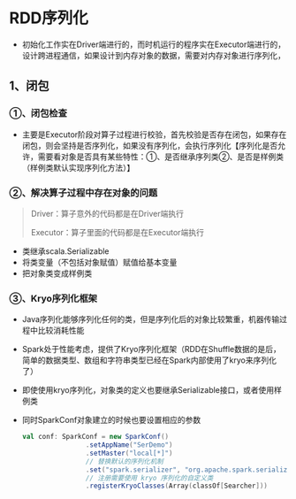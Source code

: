 # RDD序列化

* 初始化工作实在Driver端进行的，而时机运行的程序实在Executor端进行的，设计跨进程通信，如果设计到内存对象的数据，需要对内存对象进行序列化，

## 1、闭包

### ①、闭包检查

* 主要是Executor阶段对算子过程进行校验，首先校验是否存在闭包，如果存在闭包，则会坚持是否序列化，如果没有序列化，会执行序列化【序列化是否允许，需要看对象是否具有某些特性：①、是否继承序列类②、是否是样例类（样例类默认实现序列化方法）】

### ②、解决算子过程中存在对象的问题

> Driver：算子意外的代码都是在Driver端执行
>
> Executor：算子里面的代码都是在Executor端执行

* 类继承scala.Serializable
* 将类变量（不包括对象赋值）赋值给基本变量
* 把对象类变成样例类

### ③、Kryo序列化框架

* Java序列化能够序列化任何的类，但是序列化后的对象比较繁重，机器传输过程中比较消耗性能
* Spark处于性能考虑，提供了Kryo序列化框架（RDD在Shuffle数据的是后，简单的数据类型、数组和字符串类型已经在Spark内部使用了kryo来序列化了）

* 即使使用kryo序列化，对象类的定义也要继承Serializable接口，或者使用样例类

* 同时SparkConf对象建立的时候也要设置相应的参数

  ```scala
  val conf: SparkConf = new SparkConf()
                  .setAppName("SerDemo")
                  .setMaster("local[*]")
                  // 替换默认的序列化机制
                  .set("spark.serializer", "org.apache.spark.serializer.KryoSerializer")
                  // 注册需要使用 kryo 序列化的自定义类
                  .registerKryoClasses(Array(classOf[Searcher]))
  ```

  